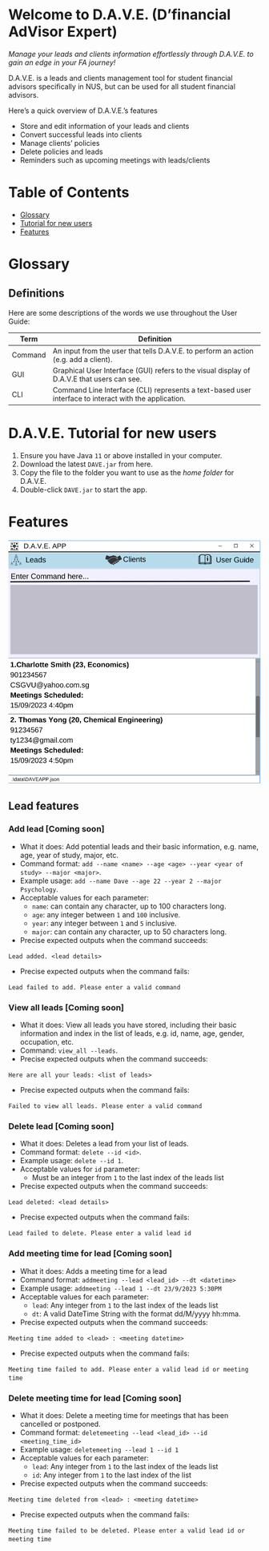 # Welcome to D.A.V.E. (**D**’financial **A**d**V**isor **E**xpert)

*Manage your leads and clients information effortlessly through D.A.V.E. to gain an edge in your FA journey!*

D.A.V.E. is a leads and clients management tool for student financial advisors specifically in NUS, but can be used for all student financial advisors.

Here’s a quick overview of D.A.V.E.’s features

- Store and edit information of your leads and clients
- Convert successful leads into clients
- Manage clients’ policies
- Delete policies and leads
- Reminders such as upcoming meetings with leads/clients

# Table of Contents

- [Glossary](#Glossary)
- [Tutorial for new users](#D.A.V.E.-Tutorial-for-new-users)
- [Features](#Features)

# Glossary

## Definitions

Here are some descriptions of the words we use throughout the User Guide:

| Term | Definition |
| --- | --- |
| Command | An input from the user that tells D.A.V.E. to perform an action (e.g. add a client). |
| GUI | Graphical User Interface (GUI) refers to the visual display of D.A.V.E that users can see. |
| CLI | Command Line Interface (CLI) represents a text-based user interface to interact with the application. |

# D.A.V.E. Tutorial for new users

1. Ensure you have Java `11` or above installed in your computer.
2. Download the latest `DAVE.jar` from here.
3. Copy the file to the folder you want to use as the *home folder* for D.A.V.E.
4. Double-click `DAVE.jar` to start the app.

# Features

![Ui1](images/Ui1.png)

## Lead features

### Add lead [Coming soon]

- What it does: Add potential leads and their basic information, e.g. name, age, year of study, major, etc.
- Command format: `add --name <name> --age <age> --year <year of study> --major <major>`.
- Example usage: `add --name Dave --age 22 --year 2 --major Psychology`.
- Acceptable values for each parameter:
    - `name`: can contain any character, up to 100 characters long.
    - `age`: any integer between `1` and `100` inclusive.
    - `year`: any integer between `1` and `5` inclusive.
    - `major`: can contain any character, up to 50 characters long.
- Precise expected outputs when the command succeeds:

`Lead added. <lead details>`

- Precise expected outputs when the command fails:

`Lead failed to add. Please enter a valid command`

### View all leads [Coming soon]

- What it does: View all leads you have stored, including their basic information and index in the list of leads, e.g. id, name, age, gender, occupation, etc.
- Command: `view_all --leads`.
- Precise expected outputs when the command succeeds:

`Here are all your leads: <list of leads>`

- Precise expected outputs when the command fails:

`Failed to view all leads. Please enter a valid command`

### Delete lead [Coming soon]

- What it does: Deletes a lead from your list of leads.
- Command format: `delete --id <id>`.
- Example usage: `delete --id 1`.
- Acceptable values for `id` parameter:
    - Must be an integer from `1` to the last index of the leads list
- Precise expected outputs when the command succeeds:

`Lead deleted: <lead details>`

- Precise expected outputs when the command fails:

`Lead failed to delete. Please enter a valid lead id`

### Add meeting time for lead [Coming soon]

- What it does: Adds a meeting time for a lead
- Command format: `addmeeting --lead <lead_id> --dt <datetime>`
- Example usage: `addmeeting --lead 1 --dt 23/9/2023 5:30PM`
- Acceptable values for each parameter:
    - `lead`: Any integer from `1` to the last index of the leads list
    - `dt`: A valid DateTime String with the format dd/M/yyyy hh:mma.
- Precise expected outputs when the command succeeds:

`Meeting time added to <lead> : <meeting datetime>`

- Precise expected outputs when the command fails:

`Meeting time failed to add. Please enter a valid lead id or meeting time`

### Delete meeting time for lead [Coming soon]

- What it does: Delete a meeting time for meetings that has been cancelled or postponed.
- Command format: `deletemeeting --lead <lead_id> --id <meeting_time_id>`
- Example usage: `deletemeeting --lead 1 --id 1`
- Acceptable values for each parameter:
    - `lead`: Any integer from `1` to the last index of the leads list
    - `id`: Any integer from `1` to the last index of the list
- Precise expected outputs when the command succeeds:

`Meeting time deleted from <lead> : <meeting datetime>`

- Precise expected outputs when the command fails:

`Meeting time failed to be deleted. Please enter a valid lead id or meeting time`